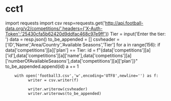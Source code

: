 # cct1
import requests
import csv
resp=requests.get('http://api.football-data.org/v2/competitions/',headers={'X-Auth-Token':'25430cfa5b62420d9ddfac468c97e9ff'})
Tier = input('Enter the tier: ')
data = resp.json()
to_be_appended = []
csvheader = ['ID','Name','Area/Country','Available Seasons','Tier']
for a in range(156):
    if data['competitions'][a]['plan'] == Tier:
        id = f"{data['competitions'][a]['id'],data['competitions'][a]['name'],data['competitions'][a]['numberOfAvailableSeasons'],data['competitions'][a]['plan']}"
        to_be_appended.append(id)
        a += 1


        with open('football3.csv','w',encoding='UTF8',newline='') as f:
              writer = csv.writer(f)

              writer.writerow(csvheader)
              writer.writerows(to_be_appended)
